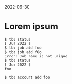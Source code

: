 2022-06-30

# Lorem ipsum

```console
$ tbb status
[ Jun 2022 ]
$ tbb job add foo
$ tbb job add fOo
Error: Job name is not unique
$ tbb status
[ Jun 2022 ]
foo
```

```consol
$ tbb account add foo
```
